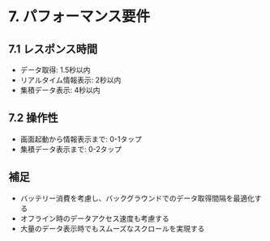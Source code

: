 # 7. パフォーマンス要件

## 7.1 レスポンス時間
- データ取得: 1.5秒以内
- リアルタイム情報表示: 2秒以内
- 集積データ表示: 4秒以内

## 7.2 操作性
- 画面起動から情報表示まで: 0-1タップ
- 集積データ表示まで: 0-2タップ

## 補足
- バッテリー消費を考慮し、バックグラウンドでのデータ取得間隔を最適化する
- オフライン時のデータアクセス速度も考慮する
- 大量のデータ表示時でもスムーズなスクロールを実現する 